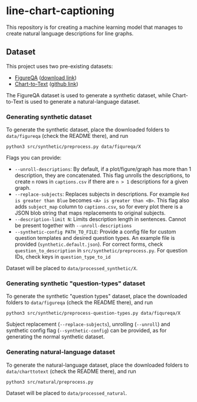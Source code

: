 # line-chart-captioning
This repository is for creating a machine learning model that manages to create natural language descriptions for line graphs.


## Dataset
This project uses two pre-existing datasets:
* [FigureQA](https://arxiv.org/abs/1710.07300) ([download link](https://www.microsoft.com/en-us/research/project/figureqa-dataset/))
* [Chart-to-Text](https://arxiv.org/abs/2010.09142) ([github link](https://github.com/JasonObeid/Chart2Text))

The FigureQA dataset is used to generate a synthetic dataset, while Chart-to-Text is used to generate a natural-language dataset.

### Generating synthetic dataset

To generate the synthetic dataset, place the downloaded folders to `data/figureqa` (check the README there), and run 

```python3 src/synthetic/preprocess.py data/fiqureqa/X```

Flags you can provide:
* `--unroll-descriptions`: By default, if a plot/figure/graph has more than 1 description, they are concatenated. 
This flag unrolls the descriptions, to create `n` rows in `captions.csv` if there are `n > 1` descriptions for a given graph.
* `--replace-subjects`: Replaces subjects in descriptions. For example `Red is greater than Blue` becomes `<A> is greater than <B>`.
This flag also adds `subject_map` column to `captions.csv`, so for every plot there is a JSON blob string that maps replacements to original subjects.
* `--description-limit N`: Limits description length in sentences. Cannot be present together with `--unroll-descriptions`
* `--synthetic-config PATH_TO_FILE`: Provide a config file for custom question templates and desired question types. An example file is provided (`synthetic.default.json`). For correct forms, check `question_to_description` in `src/synthetic/preprocess.py`. For question IDs, check keys in `question_type_to_id`

Dataset will be placed to `data/processed_synthetic/X`.


### Generating synthetic "question-types" dataset

To generate the synthetic "question types" dataset, place the downloaded folders to `data/figureqa` (check the README there), and run 

```python3 src/synthetic/preprocess-question-types.py data/fiqureqa/X```

Subject replacement (`--replace-subjects`), unrolling (`--unroll`) and synthetic config flag (`--synthetic-config`) can be provided, as for generating the normal synthetic dataset.

### Generating natural-language dataset

To generate the natural-language dataset, place the downloaded folders to `data/charttotext` (check the README there), and run 

```python3 src/natural/preprocess.py```

Dataset will be placed to `data/processed_natural`.
